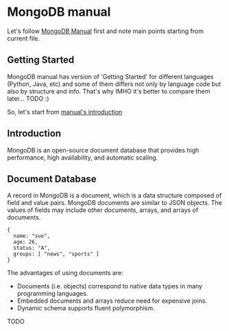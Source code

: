 # MongoDB manual #

Let's follow [MongoDB Manual](https://docs.mongodb.com/manual/) first and note main points starting from current file.

## Getting Started ##

MongoDB manual has version of 'Getting Started' for different languages (Python, Java, etc) and some of them differs not only by language code but also by structure and info. That's why IMHO it's better to compare them later... TODO :)

So, let's start from [manual's introduction](https://docs.mongodb.com/manual/introduction/)

## Introduction ##
MongoDB is an open-source document database that provides high performance, high availability, and automatic scaling.

## Document Database ##
A record in MongoDB is a document, which is a data structure composed of field and value pairs. MongoDB documents are similar to JSON objects. The values of fields may include other documents, arrays, and arrays of documents.

    {
      name: "sue",
      age: 26,
      status: "A",
      groups: [ "news", "sports" ]
    }

The advantages of using documents are:

* Documents (i.e. objects) correspond to native data types in many programming languages.
* Embedded documents and arrays reduce need for expensive joins.
* Dynamic schema supports fluent polymorphism.

TODO
